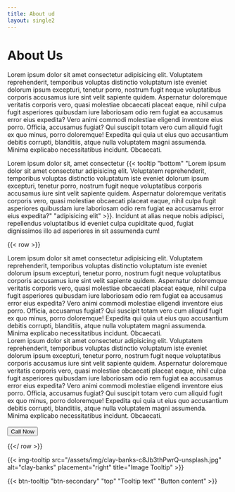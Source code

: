 ```yaml
---
title: About ud
layout: single2
---
```


# About Us

Lorem ipsum dolor sit amet consectetur adipisicing elit. Voluptatem reprehenderit, temporibus voluptas distinctio voluptatum iste eveniet dolorum ipsum excepturi, tenetur porro, nostrum fugit neque voluptatibus corporis accusamus iure sint velit sapiente quidem. Aspernatur doloremque veritatis corporis vero, quasi molestiae obcaecati placeat eaque, nihil culpa fugit asperiores quibusdam iure laboriosam odio rem fugiat ea accusamus error eius expedita? Vero animi commodi molestiae eligendi inventore eius porro. Officia, accusamus fugiat? Qui suscipit totam vero cum aliquid fugit ex quo minus, porro doloremque! Expedita qui quia ut eius quo accusantium debitis corrupti, blanditiis, atque nulla voluptatem magni assumenda. Minima explicabo necessitatibus incidunt. Obcaecati.

Lorem ipsum dolor sit, amet consectetur {{< tooltip  "bottom" "Lorem ipsum dolor sit amet consectetur adipisicing elit. Voluptatem reprehenderit, temporibus voluptas distinctio voluptatum iste eveniet dolorum ipsum excepturi, tenetur porro, nostrum fugit neque voluptatibus corporis accusamus iure sint velit sapiente quidem. Aspernatur doloremque veritatis corporis vero, quasi molestiae obcaecati placeat eaque, nihil culpa fugit asperiores quibusdam iure laboriosam odio rem fugiat ea accusamus error eius expedita?" "adipisicing elit" >}}. Incidunt at alias neque nobis adipisci, repellendus voluptatibus id eveniet culpa cupiditate quod, fugiat dignissimos illo ad asperiores in sit assumenda cum!

{{< row >}}

  <div class="col-lg-6">
    Lorem ipsum dolor sit amet consectetur adipisicing elit. Voluptatem reprehenderit, temporibus voluptas distinctio voluptatum iste eveniet dolorum ipsum excepturi, tenetur porro, nostrum fugit neque voluptatibus corporis accusamus iure sint velit sapiente quidem. Aspernatur doloremque veritatis corporis vero, quasi molestiae obcaecati placeat eaque, nihil culpa fugit asperiores quibusdam iure laboriosam odio rem fugiat ea accusamus error eius expedita? Vero animi commodi molestiae eligendi inventore eius porro. Officia, accusamus fugiat? Qui suscipit totam vero cum aliquid fugit ex quo minus, porro doloremque! Expedita qui quia ut eius quo accusantium debitis corrupti, blanditiis, atque nulla voluptatem magni assumenda. Minima explicabo necessitatibus incidunt. Obcaecati.
  </div>

  <div class="col-lg-6">
    Lorem ipsum dolor sit amet consectetur adipisicing elit. Voluptatem reprehenderit, temporibus voluptas distinctio voluptatum iste eveniet dolorum ipsum excepturi, tenetur porro, nostrum fugit neque voluptatibus corporis accusamus iure sint velit sapiente quidem. Aspernatur doloremque veritatis corporis vero, quasi molestiae obcaecati placeat eaque, nihil culpa fugit asperiores quibusdam iure laboriosam odio rem fugiat ea accusamus error eius expedita? Vero animi commodi molestiae eligendi inventore eius porro. Officia, accusamus fugiat? Qui suscipit totam vero cum aliquid fugit ex quo minus, porro doloremque! Expedita qui quia ut eius quo accusantium debitis corrupti, blanditiis, atque nulla voluptatem magni assumenda. Minima explicabo necessitatibus incidunt. Obcaecati.
    <br>
    <br>
    <button type="button" class="btn btn-primary">Call Now</button>
  </div>

{{</ row >}}

{{< img-tooltip src="/assets/img/clay-banks-c8Jb3thPwrQ-unsplash.jpg" alt="clay-banks" placement="right" title="Image Tooltip" >}}

{{< btn-tooltip "btn-secondary" "top" "Tooltip text" "Button content" >}}

